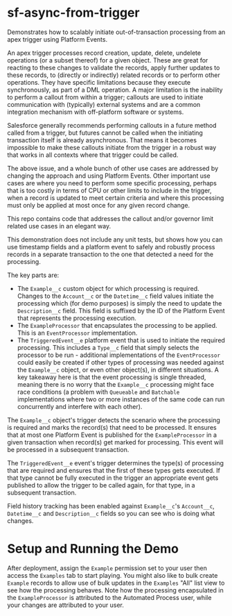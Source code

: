 # sf-async-from-trigger

Demonstrates how to scalably initiate out-of-transaction processing from an apex trigger using Platform Events.

An apex trigger processes record creation, update, delete, undelete operations (or a subset thereof) for a given object. These are great for reacting to these changes to validate the records, apply further updates to these records, to (directly or indirectly) related records or to perform other operations. They have specific limitations because they execute synchronously, as part of a DML operation. A major limitation is the inability to perform a callout from within a trigger; callouts are used to initiate communication with (typically) external systems and are a common integration mechanism with off-platform software or systems.

Salesforce generally recommends performing callouts in a future method called from a trigger, but futures cannot be called when the initiating transaction itself is already asynchronous. That means it becomes impossible to make these callouts initiate from the trigger in a robust way that works in all contexts where that trigger could be called.

The above issue, and a whole bunch of other use cases are addressed by changing the approach and using Platform Events. Other important use cases are where you need to perform some specific processing, perhaps that is too costly in terms of CPU or other limits to include in the trigger, when a record is updated to meet certain criteria and where this processing must only be applied at most once for any given record change.

This repo contains code that addresses the callout and/or governor limit related use cases in an elegant way.

This demonstration does not include any unit tests, but shows how you can use timestamp fields and a platform event to safely and robustly process records in a separate transaction to the one that detected a need for the processing.

The key parts are:

* The `Example__c` custom object for which processing is required. Changes to the `Account__c` or the `Datetime__c` field values initiate the processing which (for demo purposes) is simply the need to update the `Description__c` field. This field is suffixed by the ID of the Platform Event that represents the processing execution.
* The `ExampleProcessor` that encapsulates the processing to be applied. This is an `EventProcessor` implementation.
* The `TriggeredEvent__e` platform event that is used to initiate the required processing. This includes a `Type__c` field that simply selects the processor to be run - additional implementations of the `EventProcessor` could easily be created if other types of processing was needed against the `Example__c` object, or even other object(s), in different situations. A key takeaway here is that the event processing is single threaded, meaning there is no worry that the `Example__c` processing might face race conditions (a problem with `Queueable` and `Batchable` implementations where two or more instances of the same code can run concurrently and interfere with each other).

The `Example__c` object's trigger detects the scenario where the processing is required and marks the record(s) that need to be processed. It ensures that at most one Platform Event is published for the `ExampleProcessor` in a given transaction when record(s) get marked for processing. This event will be processed in a subsequent transaction.

The `TriggeredEvent__e` event's trigger determines the type(s) of processing that are required and ensures that the first of these types gets executed. If that type cannot be fully executed in the trigger an appropriate event gets published to allow the trigger to be called again, for that type, in a subsequent transaction.

Field history tracking has been enabled against `Example__c`'s `Account__c`, `Datetime__c` and `Description__c` fields so you can see who is doing what changes.

# Setup and Running the Demo

After deployment, assign the `Example` permission set to your user then access the `Examples` tab to start playing. You might also like to bulk create `Example` records to allow use of bulk updates in the `Examples` "All" list view to see how the processing behaves. Note how the processing encapsulated in the `ExampleProcessor` is attributed to the Automated Process user, while your changes are attributed to your user.
